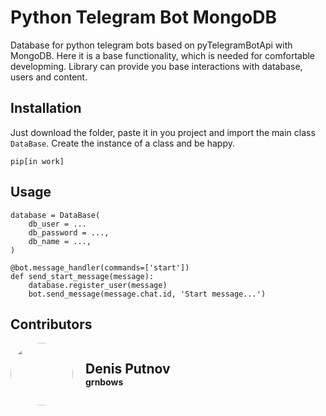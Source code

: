 # Python Telegram Bot MongoDB

Database for python telegram bots based on pyTelegramBotApi with MongoDB. Here it is a base functionality, which is needed for comfortable developming. Library can provide you base interactions with database, users and content.

## Installation

Just download the folder, paste it in you project and import the main class `DataBase`. Create the instance of a class and be happy. 

```
pip[in work]
```

## Usage

```
database = DataBase(
    db_user = ...
    db_password = ...,
    db_name = ...,
)

@bot.message_handler(commands=['start'])
def send_start_message(message):
    database.register_user(message)
    bot.send_message(message.chat.id, 'Start message...')
```

## Contributors
<div style="display: flex; flex-direction: row; align-items: center;">
<a href="https://github.com/grnbows" style="text-decoration: none; color: unset">
<div style="display: flex; flex-direction: row; align-items: center; margin-right: 40px">
<img src='https://avatars.githubusercontent.com/u/58640700?s=460&u=6c0d0e9a7046256106167426478b1b4232bc118e&v=4' style="width: 100px; height: 100px; border-radius: 50%; margin-right: 20px;"/>
<div> 
<h2 style="margin: 0;">Denis Putnov</h2>
<h4 style="margin: 0;">grnbows</h4>
</div>
</div>
</a>
</div>
